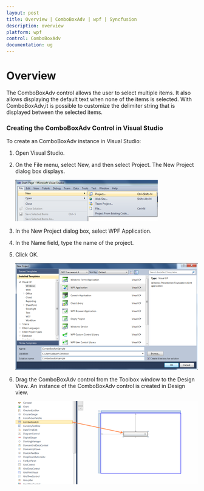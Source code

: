 ```yaml
---
layout: post
title: Overview | ComboBoxAdv | wpf | Syncfusion
description: overview
platform: wpf
control: ComboBoxAdv
documentation: ug
---
```


# Overview

The ComboBoxAdv control allows the user to select multiple items. It also allows displaying the default text when none of the items is selected. With ComboBoxAdv,it is possible to customize the delimiter string that is displayed between the selected items.


### Creating the ComboBoxAdv Control in Visual Studio


To create an ComboBoxAdv instance in Visual Studio:

1. Open Visual Studio. 
2. On the File menu, select New, and then select Project. The New Project dialog box displays.



   ![](ComboBoxAdv_images/ComboBoxAdv_img2.png)



3. In the New Project dialog box, select WPF Application.
4. In the Name field, type the name of the project. 
5. Click OK.



   ![](ComboBoxAdv_images/ComboBoxAdv_img3.png)

6. Drag the ComboBoxAdv control from the Toolbox window to the Design View. An instance of the ComboBoxAdv control is created in Design view.



   ![](ComboBoxAdv_images/ComboBoxAdv_img4.png)
   
